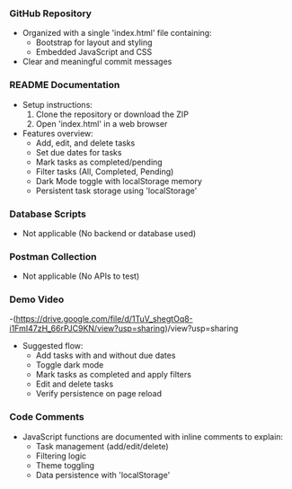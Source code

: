 ###  GitHub Repository
- Organized with a single 'index.html' file containing:
  - Bootstrap for layout and styling
  - Embedded JavaScript and CSS
- Clear and meaningful commit messages

### README Documentation
- Setup instructions:
  1. Clone the repository or download the ZIP
  2. Open 'index.html' in a web browser
- Features overview:
  - Add, edit, and delete tasks
  - Set due dates for tasks
  - Mark tasks as completed/pending
  - Filter tasks (All, Completed, Pending)
  - Dark Mode toggle with localStorage memory
  - Persistent task storage using 'localStorage'

###  Database Scripts
- Not applicable (No backend or database used)

### Postman Collection
-  Not applicable (No APIs to test)

###  Demo Video
-(https://drive.google.com/file/d/1TuV_shegtOq8-i1FmI47zH_66rPJC9KN/view?usp=sharing)/view?usp=sharing
- Suggested flow:
  - Add tasks with and without due dates
  - Toggle dark mode
  - Mark tasks as completed and apply filters
  - Edit and delete tasks
  - Verify persistence on page reload

###  Code Comments
- JavaScript functions are documented with inline comments to explain:
  - Task management (add/edit/delete)
  - Filtering logic
  - Theme toggling
  - Data persistence with 'localStorage'
